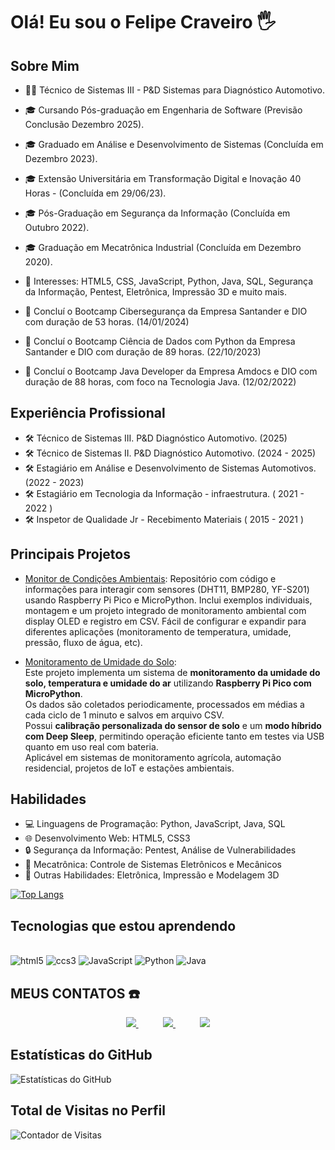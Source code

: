 # Olá! Eu sou o Felipe Craveiro 🖐️

## Sobre Mim
- 👨‍💻 Técnico de Sistemas III - P&D Sistemas para Diagnóstico Automotivo.
- 🎓 Cursando Pós-graduação em Engenharia de Software (Previsão Conclusão Dezembro 2025).
- 🎓 Graduado em Análise e Desenvolvimento de Sistemas (Concluída em Dezembro 2023).
- 🎓 Extensão Universitária em Transformação Digital e Inovação 40 Horas - (Concluída em 29/06/23).
- 🎓 Pós-Graduação em Segurança da Informação (Concluída em Outubro 2022).
- 🎓 Graduação em Mecatrônica Industrial (Concluída em Dezembro 2020).

- 🌟 Interesses: HTML5, CSS, JavaScript, Python, Java, SQL, Segurança da Informação, Pentest, Eletrônica, Impressão 3D e muito mais.

- 🚀 Concluí o Bootcamp Cibersegurança da Empresa Santander e DIO com duração de 53 horas. (14/01/2024)  
- 🚀 Concluí o Bootcamp Ciência de Dados com Python da Empresa Santander e DIO com duração de 89 horas. (22/10/2023)
- 🚀 Concluí o Bootcamp Java Developer da Empresa Amdocs e DIO com duração de 88 horas, com foco na Tecnologia Java. (12/02/2022)

## Experiência Profissional
- 🛠️ Técnico de Sistemas III. P&D Diagnóstico Automotivo. (2025)
- 🛠️ Técnico de Sistemas  II. P&D Diagnóstico Automotivo. (2024 - 2025)
- 🛠️ Estagiário em Análise e Desenvolvimento de Sistemas Automotivos. (2022 - 2023)
- 🛠️ Estagiário em Tecnologia da Informação - infraestrutura. ( 2021 - 2022 )
- 🛠️ Inspetor de Qualidade Jr - Recebimento Materiais ( 2015 - 2021 )

## Principais Projetos
- [Monitor de Condições Ambientais](https://github.com/flpcnc/Pi-Pico-Projects): Repositório com código e informações para interagir com sensores (DHT11, BMP280, YF-S201) usando Raspberry Pi Pico e MicroPython. 
Inclui exemplos individuais, montagem e um projeto integrado de monitoramento ambiental com display OLED e registro em CSV. 
Fácil de configurar e expandir para diferentes aplicações (monitoramento de temperatura, umidade, pressão, fluxo de água, etc).

- [Monitoramento de Umidade do Solo](https://github.com/flpcnc/Monitoramento-de-Umidade-do-Solo):  
  Este projeto implementa um sistema de **monitoramento da umidade do solo, temperatura e umidade do ar** utilizando **Raspberry Pi Pico com MicroPython**.  
  Os dados são coletados periodicamente, processados em médias a cada ciclo de 1 minuto e salvos em arquivo CSV.  
  Possui **calibração personalizada do sensor de solo** e um **modo híbrido com Deep Sleep**, permitindo operação eficiente tanto em testes via USB quanto em uso real com bateria.  
  Aplicável em sistemas de monitoramento agrícola, automação residencial, projetos de IoT e estações ambientais.

## Habilidades
- 💻 Linguagens de Programação: Python, JavaScript, Java, SQL
- 🌐 Desenvolvimento Web: HTML5, CSS3
- 🔒 Segurança da Informação: Pentest, Análise de Vulnerabilidades
- 🤖 Mecatrônica: Controle de Sistemas Eletrônicos e Mecânicos
- 🌟 Outras Habilidades: Eletrônica, Impressão e Modelagem 3D

[![Top Langs](https://github-readme-stats.vercel.app/api/top-langs/?username=flpcnc&layout=compact)](https://github.com/anuraghazra/github-readme-stats)

## Tecnologias que estou aprendendo
<div style="display: inline_block"><br/> 
    <img aling=center alt=html5 src="https://img.shields.io/badge/HTML5-E34F26?style=for-the-badge&logo=html5&logoColor=white"> </img>
    <img aling=center alt=ccs3 src="https://img.shields.io/badge/CSS3-1572B6?style=for-the-badge&logo=css3&logoColor=white"> </img>
    <img aling=center alt=JavaScript src="https://img.shields.io/badge/JavaScript-F7DF1E?style=for-the-badge&logo=javascript&logoColor=black"> </img>
    <img aling=center alt=Python src="https://img.shields.io/badge/Python-14354C?style=for-the-badge&logo=python&logoColor=white"> </img>
    <img aling=center alt=Java src="https://img.shields.io/badge/Java-ED8B00?style=for-the-badge&logo=java&logoColor=white"> </img>
</div>

## MEUS CONTATOS ☎️
<p align="center">
    <a href="https://github.com/flpcnc">
        <img  src="https://img.shields.io/badge/GitHub-100000?style=for-the-badge&logo=github&logoColor=white&link=mailto:https://github.com/flpcnc">
    </a>
    &nbsp;&nbsp;&nbsp;&nbsp;&nbsp;&nbsp;&nbsp;&nbsp;&nbsp;
    <a href="mailto:felipe.c.n.craveiro@gmail.com">
        <img src="https://img.shields.io/badge/Gmail-D14836?&style=for-the-badge&logo=gmail&logoColor=white&link=mailto:felipe.c.n.craveiro@gmail.com">
    </a>
    &nbsp;&nbsp;&nbsp;&nbsp;&nbsp;&nbsp;&nbsp;&nbsp;&nbsp;
    <a href="https://www.linkedin.com/in/felipe-craveiro/">
        <img src="https://img.shields.io/badge/LinkedIn-%230077B5.svg?&style=for-the-badge&logo=linkedin&logoColor=white&link=mailto:https://www.linkedin.com/in/felipe-craveiro/">
    </a>
</p>

## Estatísticas do GitHub
![Estatísticas do GitHub](https://github-readme-stats.vercel.app/api?username=flpcnc&show_icons=true&theme=dracula)

## Total de Visitas no Perfil
![Contador de Visitas](https://web-production-profile-views.up.railway.app/count.svg?user=flpcnc&color=green&width=140&height=28&cachebust=1234567890)
